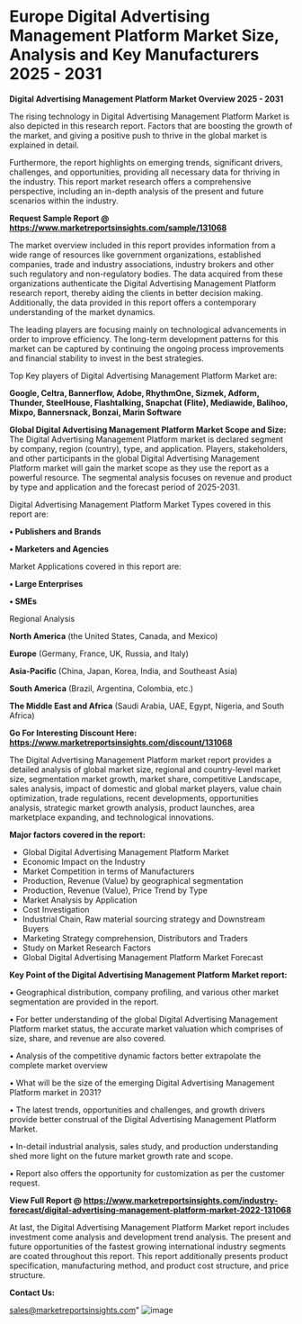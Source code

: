 # Europe Digital Advertising Management Platform Market Size, Analysis and Key Manufacturers 2025 - 2031

<Strong> Digital Advertising Management Platform Market Overview 2025 - 2031</strong>

The rising technology in Digital Advertising Management Platform Market is also depicted in this research report. Factors that are boosting the growth of the market, and giving a positive push to thrive in the global market is explained in detail.

Furthermore, the report highlights on emerging trends, significant drivers, challenges, and opportunities, providing all necessary data for thriving in the industry. This report market research offers a comprehensive perspective, including an in-depth analysis of the present and future scenarios within the industry.

<strong>Request Sample Report @ <a href=https://www.marketreportsinsights.com/sample/131068>https://www.marketreportsinsights.com/sample/131068</a></strong>

The market overview included in this report provides information from a wide range of resources like government organizations, established companies, trade and industry associations, industry brokers and other such regulatory and non-regulatory bodies. The data acquired from these organizations authenticate the Digital Advertising Management Platform research report, thereby aiding the clients in better decision making. Additionally, the data provided in this report offers a contemporary understanding of the market dynamics.

The leading players are focusing mainly on technological advancements in order to improve efficiency. The long-term development patterns for this market can be captured by continuing the ongoing process improvements and financial stability to invest in the best strategies.

Top Key players of Digital Advertising Management Platform Market are:

<strong>Google, Celtra, Bannerflow, Adobe, RhythmOne, Sizmek, Adform, Thunder, SteelHouse, Flashtalking, Snapchat (Flite), Mediawide, Balihoo, Mixpo, Bannersnack, Bonzai, Marin Software</strong>

<strong><b>Global Digital Advertising Management Platform Market Scope and Size:</b></strong>
The Digital Advertising Management Platform market is declared segment by company, region (country), type, and application. Players, stakeholders, and other participants in the global Digital Advertising Management Platform market will gain the market scope as they use the report as a powerful resource. The segmental analysis focuses on revenue and product by type and application and the forecast period of 2025-2031.

Digital Advertising Management Platform Market Types covered in this report are:

<strong>• Publishers and Brands

• Marketers and Agencies</strong>

Market Applications covered in this report are:

<strong>• Large Enterprises

• SMEs</strong> 

Regional Analysis

<strong>North America</strong> (the United States, Canada, and Mexico)

<strong>Europe</strong> (Germany, France, UK, Russia, and Italy)

<strong>Asia-Pacific</strong> (China, Japan, Korea, India, and Southeast Asia)

<strong>South America</strong> (Brazil, Argentina, Colombia, etc.)

<strong>The Middle East and Africa</strong> (Saudi Arabia, UAE, Egypt, Nigeria, and South Africa)

<strong>Go For Interesting Discount Here: <a href=https://www.marketreportsinsights.com/discount/131068>https://www.marketreportsinsights.com/discount/131068</a></strong>

The Digital Advertising Management Platform market report provides a detailed analysis of global market size, regional and country-level market size, segmentation market growth, market share, competitive Landscape, sales analysis, impact of domestic and global market players, value chain optimization, trade regulations, recent developments, opportunities analysis, strategic market growth analysis, product launches, area marketplace expanding, and technological innovations.

<strong><b>Major factors covered in the report:</b></strong>
<ul>
  <li>Global Digital Advertising Management Platform Market </li>
  <li>Economic Impact on the Industry</li>
  <li>Market Competition in terms of Manufacturers</li>
  <li>Production, Revenue (Value) by geographical segmentation</li>
  <li>Production, Revenue (Value), Price Trend by Type</li>
  <li>Market Analysis by Application</li>
  <li>Cost Investigation</li>
  <li>Industrial Chain, Raw material sourcing strategy and Downstream Buyers</li>
  <li>Marketing Strategy comprehension, Distributors and Traders</li>
  <li>Study on Market Research Factors</li>
  <li>Global Digital Advertising Management Platform Market Forecast</li>
</ul>

<strong><b>Key Point of the Digital Advertising Management Platform Market report:</b></strong>

• Geographical distribution, company profiling, and various other market segmentation are provided in the report.

• For better understanding of the global Digital Advertising Management Platform market status, the accurate market valuation which comprises of size, share, and revenue are also covered.

• Analysis of the competitive dynamic factors better extrapolate the complete market overview

• What will be the size of the emerging Digital Advertising Management Platform market in 2031?

• The latest trends, opportunities and challenges, and growth drivers provide better construal of the Digital Advertising Management Platform Market.

• In-detail industrial analysis, sales study, and production understanding shed more light on the future market growth rate and scope.

• Report also offers the opportunity for customization as per the customer request.

<strong><b>View Full Report @ <a href=https://www.marketreportsinsights.com/industry-forecast/digital-advertising-management-platform-market-2022-131068>https://www.marketreportsinsights.com/industry-forecast/digital-advertising-management-platform-market-2022-131068</a></b></strong>


At last, the Digital Advertising Management Platform Market report includes investment come analysis and development trend analysis. The present and future opportunities of the fastest growing international industry segments are coated throughout this report. This report additionally presents product specification, manufacturing method, and product cost structure, and price structure.

<strong>Contact Us:</strong>

sales@marketreportsinsights.com"
![image](https://github.com/user-attachments/assets/e8b2eee9-8848-4590-b70a-554c6ba8d3c3)
